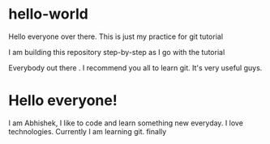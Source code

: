 # hello-world
Hello everyone over there.
This is just my practice for git tutorial

I am building this repository step-by-step as I go with the tutorial

Everybody out there . I recommend you all to learn git. It's very useful guys.


# Hello everyone!
I am Abhishek, I like to code and learn something new everyday. I love technologies. Currently I am learning git.
finally
